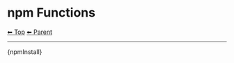 # npm Functions

<!-- TEMPLATE header 2 -->
[⬅ Top](index.md) [⬅ Parent ](../index.md)
<hr />

{npmInstall}
